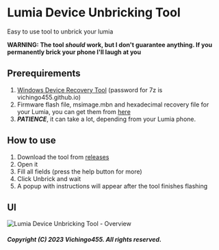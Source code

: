 # Lumia Device Unbricking Tool
Easy to use tool to unbrick your lumia

**WARNING: The tool _should_ work, but I don't guarantee anything. If you permanently brick your phone I'll laugh at you**

## Prerequirements
1. [Windows Device Recovery Tool](https://vichingo455-my.sharepoint.com/:u:/g/personal/admin_vichingo455_onmicrosoft_com/EWOTBYj7I8RFty45XW7GdBoBLiQAMt7OQ9SPj2NS7nBEMQ?e=DqCGcI) (password for 7z is vichingo455.github.io)
2. Firmware flash file, msimage.mbn and hexadecimal recovery file for your Lumia, you can get them from [here](http://lumiafirmware.com)
3. ***PATIENCE***, it can take a lot, depending from your Lumia phone.

## How to use
1. Download the tool from [releases](https://github.com/builtbyvichingo455/Lumia-Device-Unbricking-Tool/releases/latest)
2. Open it
3. Fill all fields (press the help button for more)
4. Click Unbrick and wait
5. A popup with instructions will appear after the tool finishes flashing

## UI
![Lumia Device Unbricking Tool - Overview](https://github.com/builtbyvichingo455/Lumia-Device-Unbricking-Tool/assets/59311016/a70eda84-104e-44a5-9ceb-4509affc2bd2)

##### Copyright (C) 2023 Vichingo455. All rights reserved.
